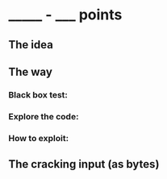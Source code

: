 # _____ - ___ points
 
## The idea

## The way

### Black box test:

### Explore the code:

### How to exploit:


## The cracking input (as bytes)
```

```